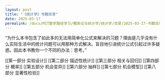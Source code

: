 ```yaml
---
layout: post
title: "《统计学》书籍目录"
date: 2025-03-17
permalink: /docs/MIT数学路径学习/概率论与统计学/统计学/目录/2025-03-17-书籍目录/
---
```


“为什么本书包含了如此多的无法用简单化公式来解决的习题？理由是几乎没有什么实际生活中的统计问题可以用那种方式解决。盲目地引进统计公式引起过许多疑惑。因此本书教你一个不同的办法：思考。”

[[第一部分 实验设计]]
[[第二部分 描述性统计]]
[[第三部分 相关与回归]]
[[第四部分 概率]]
[[第五部分 机会变异]]
[[第六部分 抽样]]
[[第七部分 机会模型]]
[[第八部分 显著性检验]]
